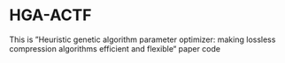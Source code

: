 # HGA-ACTF
This is ”Heuristic genetic algorithm parameter optimizer: making lossless compression algorithms efficient and flexible“ paper code
